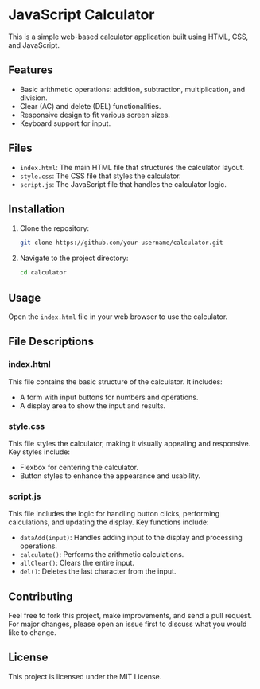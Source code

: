 # JavaScript Calculator

This is a simple web-based calculator application built using HTML, CSS, and JavaScript.

## Features

- Basic arithmetic operations: addition, subtraction, multiplication, and division.
- Clear (AC) and delete (DEL) functionalities.
- Responsive design to fit various screen sizes.
- Keyboard support for input.

## Files

- `index.html`: The main HTML file that structures the calculator layout.
- `style.css`: The CSS file that styles the calculator.
- `script.js`: The JavaScript file that handles the calculator logic.

## Installation

1. Clone the repository:
    ```bash
    git clone https://github.com/your-username/calculator.git
    ```
2. Navigate to the project directory:
    ```bash
    cd calculator
    ```

## Usage

Open the `index.html` file in your web browser to use the calculator.

## File Descriptions

### index.html

This file contains the basic structure of the calculator. It includes:
- A form with input buttons for numbers and operations.
- A display area to show the input and results.

### style.css

This file styles the calculator, making it visually appealing and responsive. Key styles include:
- Flexbox for centering the calculator.
- Button styles to enhance the appearance and usability.

### script.js

This file includes the logic for handling button clicks, performing calculations, and updating the display. Key functions include:
- `dataAdd(input)`: Handles adding input to the display and processing operations.
- `calculate()`: Performs the arithmetic calculations.
- `allClear()`: Clears the entire input.
- `del()`: Deletes the last character from the input.

## Contributing

Feel free to fork this project, make improvements, and send a pull request. For major changes, please open an issue first to discuss what you would like to change.

## License

This project is licensed under the MIT License.
